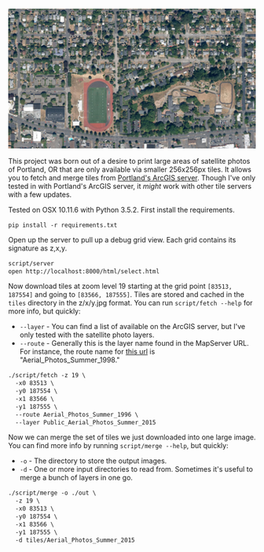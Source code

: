 ![](/preview.jpg)

This project was born out of a desire to print large areas of satellite photos of Portland, OR that are only available via smaller 256x256px tiles.  It allows you to fetch and merge tiles from [Portland's ArcGIS server](https://www.portlandmaps.com/arcgis/rest/services/Public).  Though I've only tested in with Portland's ArcGIS server, it _might_ work with other tile servers with a few updates.

Tested on OSX 10.11.6 with Python 3.5.2. First install the requirements.

```
pip install -r requirements.txt
```

Open up the server to pull up a debug grid view.  Each grid contains its signature as z,x,y.  

```
script/server
open http://localhost:8000/html/select.html
```

Now download tiles at zoom level 19 starting at the grid point `[83513, 187554]` and going to `[83566, 187555]`.  Tiles are stored and cached in the `tiles` directory in the z/x/y.jpg format.  You can run `script/fetch --help` for more info, but quickly:

* `--layer` - You can find a list of available on the ArcGIS server, but I've only tested with the satellite photo layers.
* `--route` - Generally this is the layer name found in the MapServer URL.  For instance, the route name for [this url](https://www.portlandmaps.com/arcgis/rest/services/Public/Aerial_Photos_Summer_1998/MapServer) is "Aerial_Photos_Summer_1998."

```
./script/fetch -z 19 \
  -x0 83513 \
  -y0 187554 \
  -x1 83566 \
  -y1 187555 \
  --route Aerial_Photos_Summer_1996 \
  --layer Public_Aerial_Photos_Summer_2015
```

Now we can merge the set of tiles we just downloaded into one large image.  You can find more info by running `script/merge --help`, but quickly:

* `-o` - The directory to store the output images.
* `-d` - One or more input directories to read from.  Sometimes it's useful to merge a bunch of layers in one go.

```
./script/merge -o ./out \
  -z 19 \
  -x0 83513 \
  -y0 187554 \
  -x1 83566 \
  -y1 187555 \
  -d tiles/Aerial_Photos_Summer_2015
```

